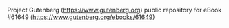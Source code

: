 Project Gutenberg (https://www.gutenberg.org) public repository for eBook #61649 (https://www.gutenberg.org/ebooks/61649)

